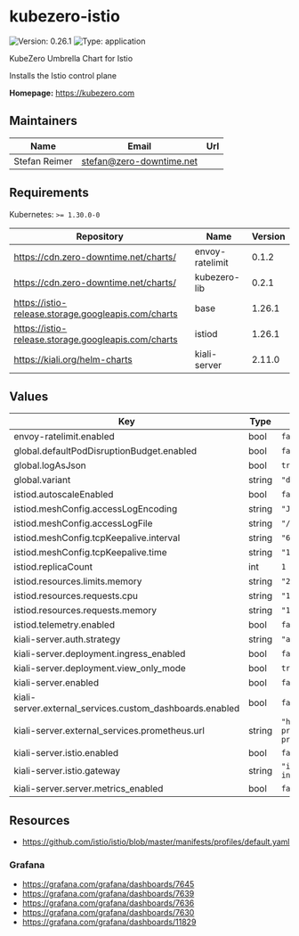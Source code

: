 # kubezero-istio

![Version: 0.26.1](https://img.shields.io/badge/Version-0.26.1-informational?style=flat-square) ![Type: application](https://img.shields.io/badge/Type-application-informational?style=flat-square)

KubeZero Umbrella Chart for Istio

Installs the Istio control plane

**Homepage:** <https://kubezero.com>

## Maintainers

| Name | Email | Url |
| ---- | ------ | --- |
| Stefan Reimer | <stefan@zero-downtime.net> |  |

## Requirements

Kubernetes: `>= 1.30.0-0`

| Repository | Name | Version |
|------------|------|---------|
| https://cdn.zero-downtime.net/charts/ | envoy-ratelimit | 0.1.2 |
| https://cdn.zero-downtime.net/charts/ | kubezero-lib | 0.2.1 |
| https://istio-release.storage.googleapis.com/charts | base | 1.26.1 |
| https://istio-release.storage.googleapis.com/charts | istiod | 1.26.1 |
| https://kiali.org/helm-charts | kiali-server | 2.11.0 |

## Values

| Key | Type | Default | Description |
|-----|------|---------|-------------|
| envoy-ratelimit.enabled | bool | `false` |  |
| global.defaultPodDisruptionBudget.enabled | bool | `false` |  |
| global.logAsJson | bool | `true` |  |
| global.variant | string | `"distroless"` |  |
| istiod.autoscaleEnabled | bool | `false` |  |
| istiod.meshConfig.accessLogEncoding | string | `"JSON"` |  |
| istiod.meshConfig.accessLogFile | string | `"/dev/stdout"` |  |
| istiod.meshConfig.tcpKeepalive.interval | string | `"60s"` |  |
| istiod.meshConfig.tcpKeepalive.time | string | `"120s"` |  |
| istiod.replicaCount | int | `1` |  |
| istiod.resources.limits.memory | string | `"256Mi"` |  |
| istiod.resources.requests.cpu | string | `"100m"` |  |
| istiod.resources.requests.memory | string | `"128Mi"` |  |
| istiod.telemetry.enabled | bool | `false` |  |
| kiali-server.auth.strategy | string | `"anonymous"` |  |
| kiali-server.deployment.ingress_enabled | bool | `false` |  |
| kiali-server.deployment.view_only_mode | bool | `true` |  |
| kiali-server.enabled | bool | `false` |  |
| kiali-server.external_services.custom_dashboards.enabled | bool | `false` |  |
| kiali-server.external_services.prometheus.url | string | `"http://metrics-kube-prometheus-st-prometheus.monitoring:9090"` |  |
| kiali-server.istio.enabled | bool | `false` |  |
| kiali-server.istio.gateway | string | `"istio-ingress/private-ingressgateway"` |  |
| kiali-server.server.metrics_enabled | bool | `false` |  |

## Resources

- https://github.com/istio/istio/blob/master/manifests/profiles/default.yaml

### Grafana
- https://grafana.com/grafana/dashboards/7645
- https://grafana.com/grafana/dashboards/7639
- https://grafana.com/grafana/dashboards/7636
- https://grafana.com/grafana/dashboards/7630
- https://grafana.com/grafana/dashboards/11829

